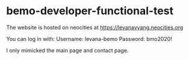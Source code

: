 # bemo-developer-functional-test
The website is hosted on neocities at https://levanavyang.neocities.org

You can log in with:
Username: levana-bemo
Password: bmo2020!

I only mimicked the main page and contact page.
